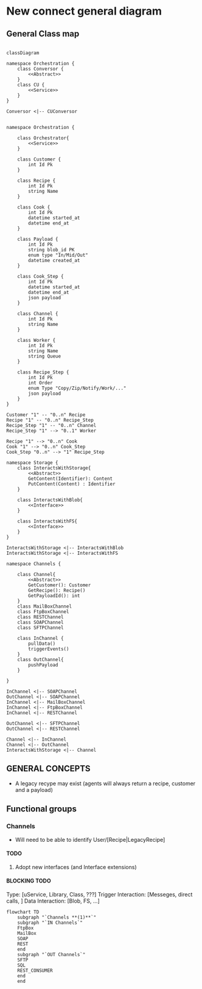 # New connect general diagram

## General Class map

```mermaid

classDiagram

namespace Orchestration {
    class Conversor {
        <<Abstract>>
    }
    class CU {
        <<Service>>
    }
}

Conversor <|-- CUConversor


namespace Orchestration {

    class Orchestrator{
        <<Service>>
    }

    class Customer {
        int Id Pk
    }

    class Recipe {
        int Id Pk
        string Name
    }

    class Cook {
        int Id Pk
        datetime started_at
        datetime end_at
    }

    class Payload {
        int Id Pk
        string blob_id PK
        enum type "In/Mid/Out"
        datetime created_at
    }

    class Cook_Step {
        int Id Pk
        datetime started_at
        datetime end_at
        json payload
    }

    class Channel {
        int Id Pk
        string Name
    }

    class Worker {
        int Id Pk
        string Name
        string Queue
    }

    class Recipe_Step {
        int Id Pk
        int Order
        enum Type "Copy/Zip/Notify/Work/..."
        json payload
    }
}

Customer "1" -- "0..n" Recipe
Recipe "1" -- "0..n" Recipe_Step
Recipe_Step "1" -- "0..n" Channel
Recipe_Step "1" --> "0..1" Worker

Recipe "1" --> "0..n" Cook
Cook "1" --> "0..n" Cook_Step
Cook_Step "0..n" --> "1" Recipe_Step

namespace Storage {
    class InteractsWithStorage{
        <<Abstract>>
        GetContent(Identifier): Content
        PutContent(Content) : Identifier
    }

    class InteractsWithBlob{
        <<Interface>>
    }

    class InteractsWithFS{
        <<Interface>>
    }
}

InteractsWithStorage <|-- InteractsWithBlob
InteractsWithStorage <|-- InteractsWithFS

namespace Channels {

    class Channel{
        <<Abstract>>
        GetCustomer(): Customer
        GetRecipe(): Recipe()
        GetPayloadId(): int
    }
    class MailBoxChannel
    class FtpBoxChannel
    class RESTChannel
    class SOAPChannel
    class SFTPChannel

    class InChannel {
        pullData()
        triggerEvents()
    }
    class OutChannel{
        pushPayload
    }

}

InChannel <|-- SOAPChannel
OutChannel <|-- SOAPChannel
InChannel <|-- MailBoxChannel
InChannel <|-- FtpBoxChannel
InChannel <|-- RESTChannel

OutChannel <|-- SFTPChannel
OutChannel <|-- RESTChannel

Channel <|-- InChannel
Channel <|-- OutChannel
InteractsWithStorage <|-- Channel

```

## GENERAL CONCEPTS

- A legacy recype may exist (agents will always return a recipe, customer and a payload)

## Functional groups

### Channels

- Will need to be able to identify User/[Recipe|LegacyRecipe]

#### TODO

1. Adopt new interfaces (and Interface extensions)

#### BLOCKING TODO

Type: [uService, Library, Class, ???]
Trigger Interaction: [Messeges, direct calls, ]
Data Interaction: [Blob, FS, ...]

```mermaid
flowchart TD
    subgraph "`Channels **(1)**`"
    subgraph "`IN Channels`"
    FtpBox
    MailBox
    SOAP
    REST
    end
    subgraph "`OUT Channels`"
    SFTP
    SQL
    REST_CONSUMER
    end
    end
```
